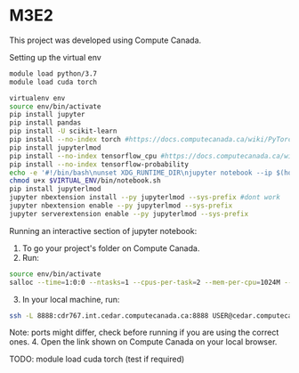 # M3E2
This project was developed using Compute Canada.

Setting up the virtual env
```bash
module load python/3.7
module load cuda torch

virtualenv env
source env/bin/activate
pip install jupyter
pip install pandas
pip install -U scikit-learn
pip install --no-index torch #https://docs.computecanada.ca/wiki/PyTorch
pip install jupyterlmod
pip install --no-index tensorflow_cpu #https://docs.computecanada.ca/wiki/TensorFlow
pip install --no-index tensorflow-probability
echo -e '#!/bin/bash\nunset XDG_RUNTIME_DIR\njupyter notebook --ip $(hostname -f) --no-browser' > $VIRTUAL_ENV/bin/notebook.sh
chmod u+x $VIRTUAL_ENV/bin/notebook.sh
pip install jupyterlmod
jupyter nbextension install --py jupyterlmod --sys-prefix #dont work
jupyter nbextension enable --py jupyterlmod --sys-prefix
jupyter serverextension enable --py jupyterlmod --sys-prefix
```
Running an interactive section of jupyter notebook:

1. To go your project's folder on Compute Canada.
2. Run:
```bash
source env/bin/activate
salloc --time=1:0:0 --ntasks=1 --cpus-per-task=2 --mem-per-cpu=1024M --account=def-ester srun $VIRTUAL_ENV/bin/notebook.sh
```
3. In your local machine, run: 
```bash
ssh -L 8888:cdr767.int.cedar.computecanada.ca:8888 USER@cedar.computecanada.ca
```
Note: ports might differ, check before running if you are using the correct ones. 
4. Open the link shown on Compute Canada on your local browser.

TODO: module load cuda torch (test if required)
